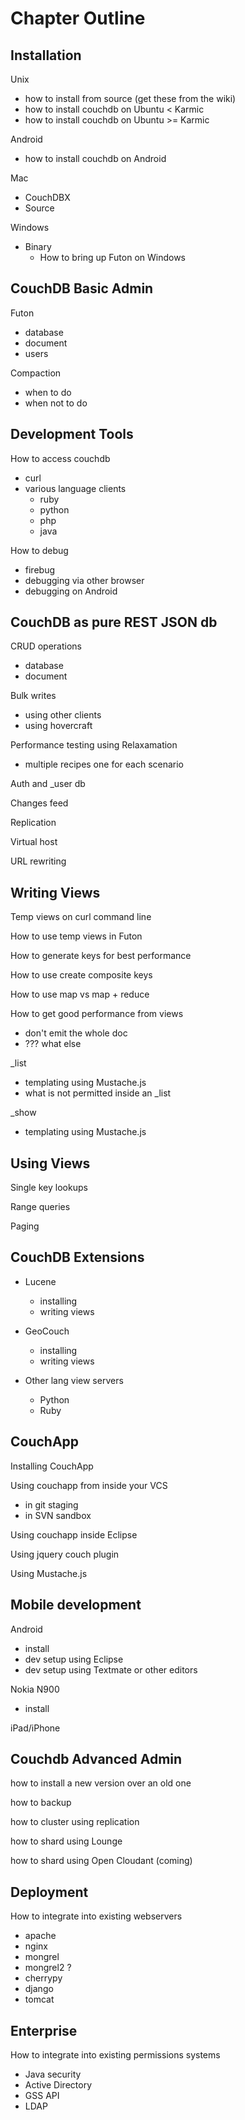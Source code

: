Chapter Outline
===============

Installation
------------

Unix

*  how to install from source (get these from the wiki)
*  how to install couchdb on Ubuntu < Karmic
*  how to install couchdb on Ubuntu >= Karmic

Android

*  how to install couchdb on Android

Mac

*  CouchDBX
*  Source

Windows

*  Binary
   *  How to bring up Futon on Windows

CouchDB Basic Admin
-------------------

Futon

*  database
*  document
*  users

Compaction

*  when to do
*  when not to do

Development Tools
-----------------

How to access couchdb

*  curl
*  various language clients
   *  ruby
   *  python
   *  php
   * java

How to debug

*  firebug
*  debugging via other browser
*  debugging on Android

CouchDB as pure REST JSON db
----------------------------

CRUD operations

*  database
*  document

Bulk writes

*  using other clients
*  using hovercraft

Performance testing using Relaxamation

*  multiple recipes one for each scenario

Auth and _user db

Changes feed 

Replication

Virtual host

URL rewriting

Writing Views
-------------

Temp views on curl command line

How to use temp views in Futon

How to generate keys for best performance

How to use create composite keys

How to use map vs map + reduce

How to get good performance from views

*  don't emit the whole doc
*  ??? what else

_list

*  templating using Mustache.js
*  what is not permitted inside an _list

_show

*  templating using Mustache.js

Using Views
-----------

Single key lookups

Range queries

Paging

CouchDB Extensions
------------------

*  Lucene
   *  installing
   *  writing views

*  GeoCouch
   *  installing
   *  writing views

*  Other lang view servers
   *  Python
   *  Ruby

CouchApp
--------

Installing CouchApp

Using couchapp from inside your VCS 
*  in git staging
*  in SVN sandbox

Using couchapp inside Eclipse

Using jquery couch plugin

Using Mustache.js

Mobile development
------------------

Android

*  install
*  dev setup using Eclipse
*  dev setup using Textmate or other editors

Nokia N900

*  install

iPad/iPhone


Couchdb Advanced Admin
----------------------

how to install a new version over an old one

how to backup

how to cluster using replication

how to shard using Lounge

how to shard using Open Cloudant (coming)


Deployment
----------

How to integrate into existing webservers

*  apache
*  nginx
*  mongrel
*  mongrel2 ?
*  cherrypy
*  django
*  tomcat

Enterprise
----------

How to integrate into existing permissions systems

*  Java security
*  Active Directory
*  GSS API 
*  LDAP
